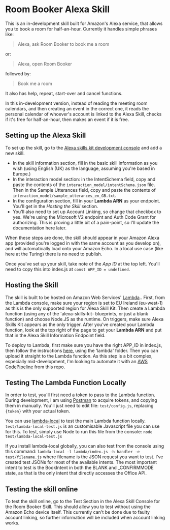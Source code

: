# Room Booker Alexa Skill

This is an in-development skill built for Amazon's Alexa service, that allows you to book a room for half-an-hour. Currently it handles simple phrases like:

> Alexa, ask Room Booker to book me a room

or:

> Alexa, open Room Booker

followed by:

> Book me a room

It also has help, repeat, start-over and cancel functions.

In this in-development version, instead of reading the meeting room calendars, and then creating an event in the correct one, it reads the personal calendar of whoever's account is linked to the Alexa Skill, checks if it's free for half-an-hour, then makes an event if it is free.

## Setting up the Alexa Skill

To set up the skill, go to the [Alexa skills kit development console](https://developer.amazon.com/edw/home.html) and add a new skill.

* In the skill information section, fill in the basic skill information as you wish (using English (UK) as the language, assuming you're based in Europe.)
* In the interaction model section: in the IntentSchema field, copy and paste the contents of the `interaction_model/intentSchema.json` file. Then in the Sample Utterances field, copy and paste the contents of
`interaction_model/sample_utterances_en_GB.txt`.
* In the configuration section, fill in your **Lambda ARN** as your endpoint. You'll get in the *Hosting the Skill* section.
* You'll also need to set up Account Linking, so change that checkbox to yes. We're using the Microsoft V2 endpoint and Auth Code Grant for authorizing. This is proving a little bit of a pain-point, so I'll update the documentation here later.

When these steps are done, the skill should appear in your Amazon Alexa app (provided you're logged in with the same account as you develop on), and will automatically load onto your Amazon Echo. In a local use case (like here at the Turing) there is no need to publish.

Once you've set up your skill, take note of the *App ID* at the top left. You'll need to copy this into index.js at `const APP_ID = undefined`.

## Hosting the Skill

The skill is built to be hosted on Amazon Web Services' [Lambda](https://aws.amazon.com/lambda/).. First, from the Lambda console, make sure your region is set to EU Ireland (eu-west-1) as this is the only supported region for Alexa Skill Kit. Then create a Lambda function (using any of the 'alexa-skills-kit- blueprints, or just a blank function) and choose Node.JS as the runtime. On triggers, make sure Alexa Skills Kit appears as the only trigger. After you've created your Lambda function, look at the top right of the page to get your **Lambda ARN** and put that in the Alexa Skill Information Endpoint field.

To deploy to Lambda, first make sure you have the right APP_ID in index.js, then follow the instructions [here](http://docs.aws.amazon.com/lambda/latest/dg/nodejs-create-deployment-pkg.html), using the 'lambda' folder.  Then you can upload it straight to the Lambda function. As this step is a bit complex, especially mid-development, I'm looking to automate it with an [AWS CodePipeline](http://docs.aws.amazon.com/codepipeline/latest/userguide/welcome.html) from this repo.

## Testing The Lambda Function Locally

In order to test, you'll first need a token to pass to the Lambda function. During development, I am using [Postman](https://www.getpostman.com/) to acquire tokens, and copying them in manually. You'll just need to edit file: `test/config.js`, replacing `{token}` with your actual token.

You can use [lambda-local](https://www.npmjs.com/package/lambda-local) to test the main Lambda function locally. `test/lambda-local-test.js` is an customisable Javascript file you can use for this. To test, simply use Node to run this file from the console: `node test/lambda-local-test.js`

If you install lambda-local globally, you can also test from the console using this command: `lambda-local -l lambda/index.js -h handler -e test/filename.js` where filename is the JSON request you want to test. I've created test JSONs for most of the available intents. The most important intent to test is the BookIntent in both the BLANK and \_CONFIRMMODE state, as that is the only intent that directly accesses the Office API.

## Testing the skill online

To test the skill online, go to the Test Section in the Alexa Skill Console for the Room Booker Skill. This should allow you to test without using the Amazon Echo device itself. This currently can't be done due to faulty account linking, so further information will be included when account linking works. 
